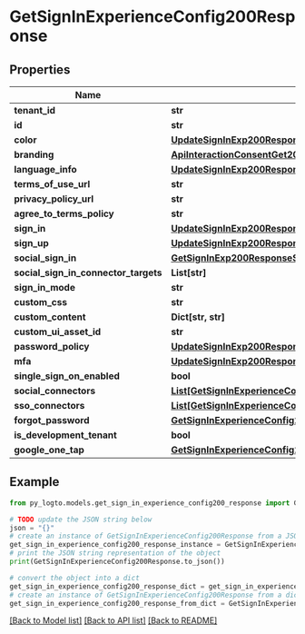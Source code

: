 # GetSignInExperienceConfig200Response


## Properties

Name | Type | Description | Notes
------------ | ------------- | ------------- | -------------
**tenant_id** | **str** |  | 
**id** | **str** |  | 
**color** | [**UpdateSignInExp200ResponseColor**](UpdateSignInExp200ResponseColor.md) |  | 
**branding** | [**ApiInteractionConsentGet200ResponseApplicationBranding**](ApiInteractionConsentGet200ResponseApplicationBranding.md) |  | 
**language_info** | [**UpdateSignInExp200ResponseLanguageInfo**](UpdateSignInExp200ResponseLanguageInfo.md) |  | 
**terms_of_use_url** | **str** |  | 
**privacy_policy_url** | **str** |  | 
**agree_to_terms_policy** | **str** |  | 
**sign_in** | [**UpdateSignInExp200ResponseSignIn**](UpdateSignInExp200ResponseSignIn.md) |  | 
**sign_up** | [**UpdateSignInExp200ResponseSignUp**](UpdateSignInExp200ResponseSignUp.md) |  | 
**social_sign_in** | [**GetSignInExp200ResponseSocialSignIn**](GetSignInExp200ResponseSocialSignIn.md) |  | 
**social_sign_in_connector_targets** | **List[str]** |  | 
**sign_in_mode** | **str** |  | 
**custom_css** | **str** |  | 
**custom_content** | **Dict[str, str]** |  | 
**custom_ui_asset_id** | **str** |  | 
**password_policy** | [**UpdateSignInExp200ResponsePasswordPolicy**](UpdateSignInExp200ResponsePasswordPolicy.md) |  | 
**mfa** | [**UpdateSignInExp200ResponseMfa**](UpdateSignInExp200ResponseMfa.md) |  | 
**single_sign_on_enabled** | **bool** |  | 
**social_connectors** | [**List[GetSignInExperienceConfig200ResponseSocialConnectorsInner]**](GetSignInExperienceConfig200ResponseSocialConnectorsInner.md) |  | 
**sso_connectors** | [**List[GetSignInExperienceConfig200ResponseSsoConnectorsInner]**](GetSignInExperienceConfig200ResponseSsoConnectorsInner.md) |  | 
**forgot_password** | [**GetSignInExperienceConfig200ResponseForgotPassword**](GetSignInExperienceConfig200ResponseForgotPassword.md) |  | 
**is_development_tenant** | **bool** |  | 
**google_one_tap** | [**GetSignInExperienceConfig200ResponseGoogleOneTap**](GetSignInExperienceConfig200ResponseGoogleOneTap.md) |  | [optional] 

## Example

```python
from py_logto.models.get_sign_in_experience_config200_response import GetSignInExperienceConfig200Response

# TODO update the JSON string below
json = "{}"
# create an instance of GetSignInExperienceConfig200Response from a JSON string
get_sign_in_experience_config200_response_instance = GetSignInExperienceConfig200Response.from_json(json)
# print the JSON string representation of the object
print(GetSignInExperienceConfig200Response.to_json())

# convert the object into a dict
get_sign_in_experience_config200_response_dict = get_sign_in_experience_config200_response_instance.to_dict()
# create an instance of GetSignInExperienceConfig200Response from a dict
get_sign_in_experience_config200_response_from_dict = GetSignInExperienceConfig200Response.from_dict(get_sign_in_experience_config200_response_dict)
```
[[Back to Model list]](../README.md#documentation-for-models) [[Back to API list]](../README.md#documentation-for-api-endpoints) [[Back to README]](../README.md)


